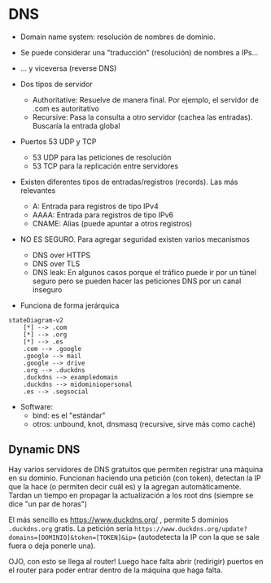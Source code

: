 # DNS

- Domain name system: resolución de nombres de dominio.
- Se puede considerar una "traducción" (resolución) de nombres a IPs...
- ... y viceversa (reverse DNS)
- Dos tipos de servidor
  - Authoritative: Resuelve de manera final. Por ejemplo, el servidor de .com es autoritativo 
  - Recursive: Pasa la consulta a otro servidor (cachea las entradas). Buscaría la entrada global
- Puertos 53 UDP y TCP
  - 53 UDP para las peticiones de resolución
  - 53 TCP para la replicación entre servidores
- Existen diferentes tipos de entradas/registros (records). Las más relevantes
  - A: Entrada para registros de tipo IPv4
  - AAAA: Entrada para registros de tipo IPv6 
  - CNAME: Alias (puede apuntar a otros registros)
- NO ES SEGURO. Para agregar seguridad existen varios mecanismos
  - DNS over HTTPS
  - DNS over TLS
  - DNS leak: En algunos casos porque el tráfico puede ir por un túnel seguro 
    pero se pueden hacer las peticiones DNS por un canal inseguro

- Funciona de forma jerárquica
``` mermaid
stateDiagram-v2
    [*] --> .com
    [*] --> .org
    [*] --> .es
    .com --> .google
    .google --> mail
    .google --> drive
    .org --> .duckdns
    .duckdns --> exampledomain
    .duckdns --> midominiopersonal
    .es --> .segsocial
```

- Software:
  - bind: es el "estándar"
  - otros: unbound, knot, dnsmasq (recursive, sirve más como caché)

## Dynamic DNS

Hay varios servidores de DNS gratuitos que permiten registrar una máquina en su dominio. 
Funcionan haciendo una petición (con token), detectan la IP que la hace (o permiten decir cuál es)  y la agregan automáticamente. Tardan un tiempo en propagar la actualización a los root dns (siempre se dice "un par de horas")

El más sencillo es https://www.duckdns.org/ , permite 5 dominios `.duckdns.org` gratis. La petición sería `https://www.duckdns.org/update?domains=[DOMINIO]&token=[TOKEN]&ip=` (autodetecta la IP con la que se sale fuera o deja ponerle una).

OJO, con esto se llega al router! Luego hace falta abrir (redirigir) puertos en el router para poder entrar dentro de la máquina que haga falta.

